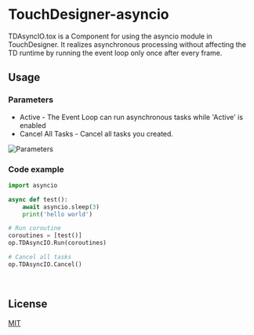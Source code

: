 # TouchDesigner-asyncio

TDAsyncIO.tox is a Component for using the asyncio module in TouchDesigner. It realizes asynchronous processing without affecting the TD runtime by running the event loop only once after every frame. 

## Usage

### Parameters
 - Active - The Event Loop can run asynchronous tasks while 'Active' is enabled<br>
 - Cancel All Tasks - Cancel all tasks you created.<br>

![Parameters](https://drive.google.com/uc?export=view&id=1CQuFqiK7gqOEWgF1YVU6_9ejXxJ_GgWv) <br>

### Code example

``` python
import asyncio

async def test():
    await asyncio.sleep(3)
    print('hello world')

# Run coroutine
coroutines = [test()]
op.TDAsyncIO.Run(coroutines)

# Cancel all tasks
op.TDAsyncIO.Cancel()
```
<br>

## License
[MIT](https://github.com/sndmtk/TouchDesigner-asyncio/blob/main/LICENSE)
